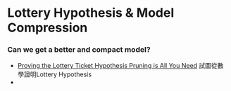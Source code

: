 # Lottery Hypothesis & Model Compression
### Can we get a better and compact model?


- [Proving the Lottery Ticket Hypothesis Pruning is All You Need]()
  試圖從數學證明Lottery Hypothesis
- []()